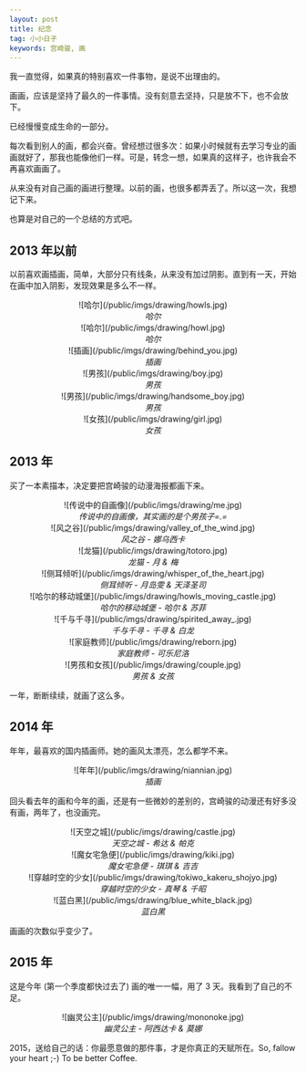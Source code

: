 ```yaml
---
layout: post
title: 纪念
tag: 小小日子
keywords: 宫崎骏, 画
---
```


我一直觉得，如果真的特别喜欢一件事物，是说不出理由的。

画画，应该是坚持了最久的一件事情。没有刻意去坚持，只是放不下，也不会放下。

已经慢慢变成生命的一部分。

每次看到别人的画，都会兴奋。曾经想过很多次：如果小时候就有去学习专业的画画就好了，那我也能像他们一样。可是，转念一想，如果真的这样子，也许我会不再喜欢画画了。

从来没有对自己画的画进行整理。以前的画，也很多都弄丢了。所以这一次，我想记下来。

也算是对自己的一个总结的方式吧。

## 2013 年以前

以前喜欢画插画，简单，大部分只有线条，从来没有加过阴影。直到有一天，开始在画中加入阴影，发现效果是多么不一样。

<center>![哈尔](/public/imgs/drawing/howls.jpg)</center>
<center><i>哈尔</i></center>

<center>![哈尔](/public/imgs/drawing/howl.jpg)</center>
<center><i>哈尔</i></center>

<center>![插画](/public/imgs/drawing/behind_you.jpg)</center>
<center><i>插画</i></center>

<center>![男孩](/public/imgs/drawing/boy.jpg)</center>
<center><i>男孩</i></center>

<center>![男孩](/public/imgs/drawing/handsome_boy.jpg)</center>
<center><i>男孩</i></center>

<center>![女孩](/public/imgs/drawing/girl.jpg)</center>
<center><i>女孩</i></center>

## 2013 年

买了一本素描本，决定要把宫崎骏的动漫海报都画下来。

<center>![传说中的自画像](/public/imgs/drawing/me.jpg)</center>
<center><i>传说中的自画像，其实画的是个男孩子=.=</i></center>

<center>![风之谷](/public/imgs/drawing/valley_of_the_wind.jpg)</center>
<center><i>风之谷 - 娜乌西卡</i></center>

<center>![龙猫](/public/imgs/drawing/totoro.jpg)</center>
<center><i>龙猫 - 月 & 梅</i></center>

<center>![侧耳倾听](/public/imgs/drawing/whisper_of_the_heart.jpg)</center>
<center><i>侧耳倾听 - 月岛雯 & 天泽圣司</i></center>

<center>![哈尔的移动城堡](/public/imgs/drawing/howls_moving_castle.jpg)</center>
<center><i>哈尔的移动城堡 - 哈尔 & 苏菲</i></center>

<center>![千与千寻](/public/imgs/drawing/spirited_away_.jpg)</center>
<center><i>千与千寻 - 千寻 & 白龙</i></center>

<center>![家庭教师](/public/imgs/drawing/reborn.jpg)</center>
<center><i>家庭教师 - 可乐尼洛</i></center>

<center>![男孩和女孩](/public/imgs/drawing/couple.jpg)</center>
<center><i>男孩 & 女孩</i></center>

一年，断断续续，就画了这么多。

## 2014 年

年年，最喜欢的国内插画师。她的画风太漂亮，怎么都学不来。

<center>![年年](/public/imgs/drawing/niannian.jpg)</center>
<center><i>插画</i></center>

回头看去年的画和今年的画，还是有一些微妙的差别的，宫崎骏的动漫还有好多没有画，两年了，也没画完。

<center>![天空之城](/public/imgs/drawing/castle.jpg)</center>
<center><i>天空之城 - 希达 & 帕克</i></center>

<center>![魔女宅急便](/public/imgs/drawing/kiki.jpg)</center>
<center><i>魔女宅急便 - 琪琪 & 吉吉</i></center>

<center>![穿越时空的少女](/public/imgs/drawing/tokiwo_kakeru_shojyo.jpg)</center>
<center><i>穿越时空的少女 - 真琴 & 千昭</i></center>

<center>![蓝白黑](/public/imgs/drawing/blue_white_black.jpg)</center>
<center><i>蓝白黑</i></center>

画画的次数似乎变少了。

## 2015 年

这是今年 (第一个季度都快过去了) 画的唯一一幅，用了 3 天。我看到了自己的不足。

<center>![幽灵公主](/public/imgs/drawing/mononoke.jpg)</center>
<center><i>幽灵公主 - 阿西达卡 & 莫娜</i></center>

2015，送给自己的话：你最愿意做的那件事，才是你真正的天赋所在。So, fallow your heart ;-) To be better Coffee.
